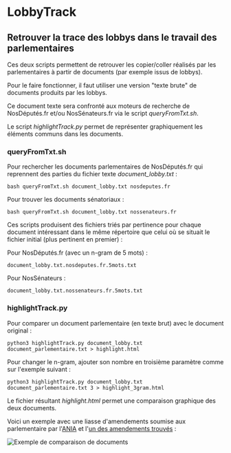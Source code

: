 # LobbyTrack

## Retrouver la trace des lobbys dans le travail des parlementaires

Ces deux scripts permettent de retrouver les copier/coller réalisés par les parlementaires à partir de documents (par exemple issus de lobbys).

Pour le faire fonctionner, il faut utiliser une version "texte brute" de documents produits par les lobbys.

Ce document texte sera confronté aux moteurs de recherche de NosDéputés.fr et/ou NosSénateurs.fr via le script *queryFromTxt.sh*.

Le script *highlightTrack.py* permet de représenter graphiquement les éléments communs dans les documents.

### queryFromTxt.sh

Pour rechercher les documents parlementaires de NosDéputés.fr qui reprennent des parties du fichier texte *document_lobby.txt* :

    bash queryFromTxt.sh document_lobby.txt nosdeputes.fr

Pour trouver les documents sénatoriaux :

    bash queryFromTxt.sh document_lobby.txt nossenateurs.fr

Ces scripts produisent des fichiers triés par pertinence pour chaque document intéressant dans le même répertoire que celui où se situait le fichier initial (plus pertinent en premier) :

Pour NosDéputés.fr (avec un n-gram de 5 mots) :

    document_lobby.txt.nosdeputes.fr.5mots.txt

Pour NosSénateurs :

    document_lobby.txt.nossenateurs.fr.5mots.txt

### highlightTrack.py

Pour comparer un document parlementaire (en texte brut) avec le document original :

    python3 highlightTrack.py document_lobby.txt document_parlementaire.txt > highlight.html

Pour changer le n-gram, ajouter son nombre en troisième paramètre comme sur l'exemple suivant :

    python3 highlightTrack.py document_lobby.txt document_parlementaire.txt 3 > highlight_3gram.html


Le fichier résultant *highlight.html* permet une comparaison graphique des deux documents.

Voici un exemple avec une liasse d'amendements soumise aux parlementaire par l'[ANIA](http://www.ania.net/alimentation-sante/etiquetage2005) et l'[un des amendements trouvés](http://nosdeputes.fr/14/amendement/2302/AS685) :

![Exemple de comparaison de documents](highlight.jpg)
